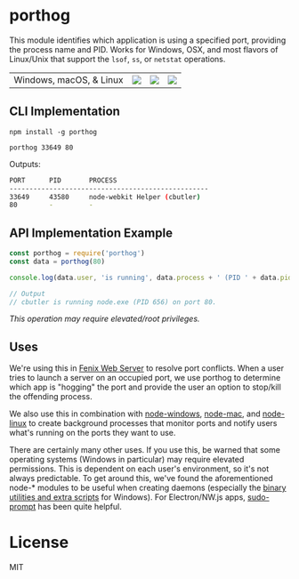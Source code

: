 # porthog

This module identifies which application is using a specified
port, providing the process name and PID. Works for Windows, OSX, and most flavors of Linux/Unix that support the `lsof`, `ss`, or `netstat` operations.

<table>
  <tr>
    <td>Windows, macOS, & Linux</td><td><a href"https://travis-ci.org/coreybutler/porthog"><img src="https://travis-ci.org/coreybutler/porthog.svg?branch=master"/></a></td>
    <td rowspan="2">
      <a href="https://github.com/feross/standard" target="_blank">
        <img src="https://cdn.rawgit.com/feross/standard/master/badge.svg"/>
      </a>
    </td>
    <td>
      <a href="https://npmjs.org/package/porthog" target="_blank"><img src="https://nodei.co/npm/porthog.png"/></a>
    </td>
  </tr>
</table>

## CLI Implementation

`npm install -g porthog`

`porthog 33649 80`

Outputs:

```sh
PORT      PID       PROCESS
--------------------------------------------------
33649     43580     node-webkit Helper (cbutler)
80        -         -
```

## API Implementation Example

```js
const porthog = require('porthog')
const data = porthog(80)

console.log(data.user, 'is running', data.process + ' (PID ' + data.pid + ') on port 80.')

// Output
// cbutler is running node.exe (PID 656) on port 80.
```

_This operation may require elevated/root privileges._

## Uses

We're using this in [Fenix Web Server](http://fenixwebserver.com)
to resolve port conflicts. When a user tries to launch a server
on an occupied port, we use porthog to determine which app is
"hogging" the port and provide the user an option to stop/kill the offending process.

We also use this in combination with [node-windows](https://github.com/coreybutler/node-windows),
[node-mac](https://github.com/coreybutler/node-mac), and
[node-linux](https://github.com/coreybutler/node-linux) to
create background processes that monitor ports and notify
users what's running on the ports they want to use.

There are certainly many other uses. If you use this, be
warned that some operating systems (Windows in particular)
may require elevated permissions. This is dependent on
each user's environment, so it's not always predictable. To
get around this, we've found the aforementioned node-* modules
to be useful when creating daemons (especially the [binary utilities and extra  scripts](https://github.com/coreybutler/node-windows/tree/master/bin) for Windows). For Electron/NW.js apps,
[sudo-prompt](https://github.com/jorangreef/sudo-prompt) has been
quite helpful.

# License

MIT
